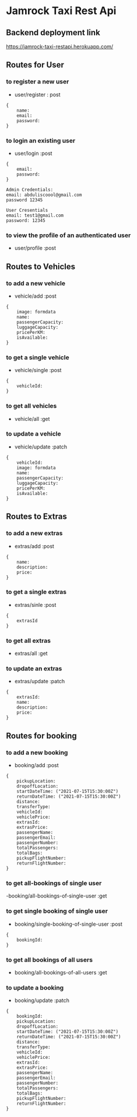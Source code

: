 # Jamrock Taxi Rest Api

## Backend deployment link

https://jamrock-taxi-restapi.herokuapp.com/

## Routes for User

### to register a new user

- user/register : post

```
{
    name:
    email:
    password:
}
```

### to login an existing user

- user/login :post

```
{
    email:
    password:
}
```

```
Admin Credentials:
email: abduliscoool@gmail.com
password 12345

User Cresentials
email: test1@gmail.com
password: 12345
```

### to view the profile of an authenticated user

- user/profile :post

## Routes to Vehicles

### to add a new vehicle

- vehicle/add :post

```
{
    image: formdata
    name:
    passengerCapacity:
    luggageCapacity:
    pricePerKM:
    isAvailable:
}
```

### to get a single vehicle

- vehicle/single :post

```
{
    vehicleId:
}
```

### to get all vehicles

- vehicle/all :get

### to update a vehicle

- vehicle/update :patch

```
{
    vehicleId:
    image: formdata
    name:
    passengerCapacity:
    luggageCapacity:
    pricePerKM:
    isAvailable:
}
```

## Routes to Extras

### to add a new extras

- extras/add :post

```
{
    name:
    description:
    price:
}
```

### to get a single extras

- extras/sinle :post

```
{
    extrasId
}
```

### to get all extras

- extras/all :get

### to update an extras

- extras/update :patch

```
{
    extrasId:
    name:
    description:
    price:
}
```

## Routes for booking

### to add a new booking

- booking/add :post

```
{
    pickupLocation:
    dropoffLocation:
    startDateTime: ("2021-07-15T15:30:00Z")
    returnDateTime: ("2021-07-15T15:30:00Z")
    distance:
    transferType:
    vehicleId:
    vehiclePrice:
    extrasId:
    extrasPrice:
    passengerName:
    passengerEmail:
    passengerNumber:
    totalPassengers:
    totalBags:
    pickupFlightNumber:
    returnFlightNumber:
}
```

### to get all-bookings of single user

-booking/all-bookings-of-single-user :get

### to get single booking of single user

- booking/single-booking-of-single-user :post

```
{
    bookingId:
}
```

### to get all bookings of all users

- booking/all-bookings-of-all-users :get

### to update a booking

- booking/update :patch

```
{
    bookingId:
    pickupLocation:
    dropoffLocation:
    startDateTime: ("2021-07-15T15:30:00Z")
    returnDateTime: ("2021-07-15T15:30:00Z")
    distance:
    transferType:
    vehicleId:
    vehiclePrice:
    extrasId:
    extrasPrice:
    passengerName:
    passengerEmail:
    passengerNumber:
    totalPassengers:
    totalBags:
    pickupFlightNumber:
    returnFlightNumber:
}
```
